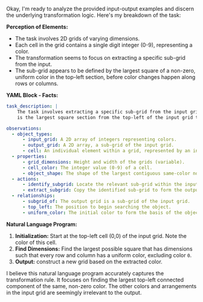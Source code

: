 Okay, I'm ready to analyze the provided input-output examples and discern the underlying transformation logic. Here's my breakdown of the task:

**Perception of Elements:**

*   The task involves 2D grids of varying dimensions.
*   Each cell in the grid contains a single digit integer (0-9), representing a color.
*   The transformation seems to focus on extracting a specific sub-grid from the input.
*   The sub-grid appears to be defined by the largest square of a non-zero, uniform color in the top-left section, before color changes happen along rows or columns.

**YAML Block - Facts:**


```yaml
task_description: |
    The task involves extracting a specific sub-grid from the input grid. The output grid
    is the largest square section from the top-left of the input grid that forms a block with uniform color (other than 0), before color changes along either rows or columns.

observations:
  - object_types:
      - input_grid: A 2D array of integers representing colors.
      - output_grid: A 2D array, a sub-grid of the input grid.
      - cell: An individual element within a grid, represented by an integer.
  - properties:
      - grid_dimensions: Height and width of the grids (variable).
      - cell_color: The integer value (0-9) of a cell.
      - object_shape: The shape of the largest contiguous same-color non zero section found from top-left.
  - actions:
      - identify_subgrid: Locate the relevant sub-grid within the input.
      - extract_subgrid: Copy the identified sub-grid to form the output.
  - relationships:
      - subgrid_of: The output grid is a sub-grid of the input grid.
      - top_left: The position to begin searching the object.
      - uniform_color: The initial color to form the basis of the object.
```


**Natural Language Program:**

1.  **Initialization:** Start at the top-left cell (0,0) of the input grid. Note the color of this cell.
2.  **Find Dimensions:** Find the largest possible square that has dimensions such that every row and column has a uniform color, excluding color `0`.
3. **Output:** construct a new grid based on the extracted color.

I believe this natural language program accurately captures the transformation rule. It focuses on finding the largest top-left connected component of the same, non-zero color. The other colors and arrangements in the input grid are seemingly irrelevant to the output.
